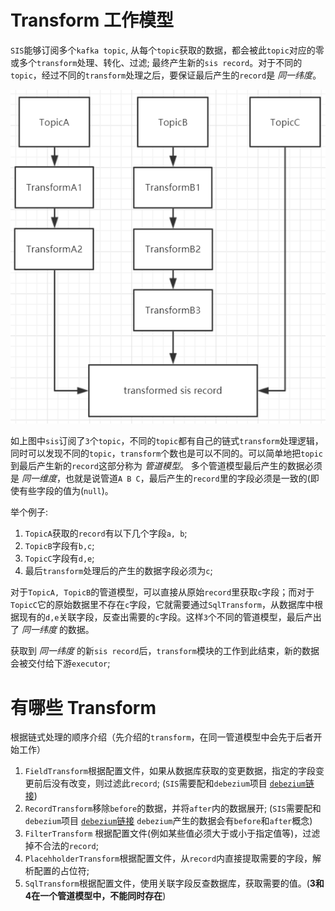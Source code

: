 # Transform 工作模型

`SIS`能够订阅多个`kafka topic`, 从每个`topic`获取的数据，都会被此`topic`对应的零或多个`transform`处理、转化、过滤; 最终产生新的`sis record`。对于不同的`topic`，经过不同的`transform`处理之后，要保证最后产生的`record`是 *同一纬度*。

![transform model](./pics/transform-work.PNG) 

如上图中`sis`订阅了`3`个`topic`，不同的`topic`都有自己的链式`transform`处理逻辑，同时可以发现不同的`topic`，`transform`个数也是可以不同的。可以简单地把`topic`到最后产生新的`record`这部分称为 *管道模型*。 多个管道模型最后产生的数据必须是 *同一维度*，也就是说管道`A B C`，最后产生的`record`里的字段必须是一致的(即使有些字段的值为(`null`)。

举个例子:

1. `TopicA`获取的`record`有以下几个字段`a, b`; 
2. `TopicB`字段有`b,c`; 
3. `TopicC`字段有`d,e`;
4. 最后`transform`处理后的产生的数据字段必须为`c`;

对于`TopicA, TopicB`的管道模型，可以直接从原始`record`里获取`c`字段；而对于`TopicC`它的原始数据里不存在`c`字段，它就需要通过`SqlTransform`，从数据库中根据现有的`d,e`关联字段，反查出需要的`c`字段。这样`3`个不同的管道模型，最后产出了 *同一纬度*  的数据。



获取到 *同一纬度*  的新`sis record`后，`transform`模块的工作到此结束，新的数据会被交付给下游`executor`;



#  有哪些 Transform

根据链式处理的顺序介绍（先介绍的`transform`，在同一管道模型中会先于后者开始工作）

1. `FieldTransform`根据配置文件，如果从数据库获取的变更数据，指定的字段变更前后没有改变，则过滤此`record`; (`SIS`需要配和`debezium`项目 [`debezium`链接](https://debezium.io/))
2. `RecordTransform`移除`before`的数据，并将`after`内的数据展开; (`SIS`需要配和`debezium`项目 [`debezium`链接](https://debezium.io/) `debezium`产生的数据会有`before`和`after`概念)
3. `FilterTransform` 根据配置文件(例如某些值必须大于或小于指定值等)，过滤掉不合法的`record`;
4. `PlacehholderTransform`根据配置文件，从`record`内直接提取需要的字段，解析配置的占位符;
5. `SqlTransform`根据配置文件，使用关联字段反查数据库，获取需要的值。(**3和4在一个管道模型中，不能同时存在**)
